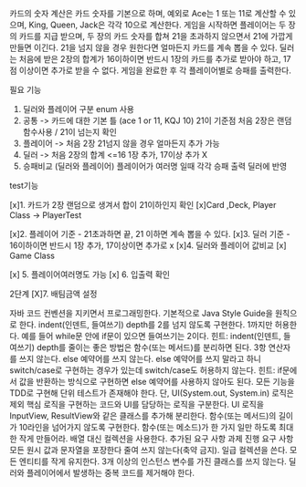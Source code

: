 카드의 숫자 계산은 카드 숫자를 기본으로 하며, 예외로 Ace는 1 또는 11로 계산할 수 있으며, King, Queen, Jack은 각각 10으로 계산한다.
게임을 시작하면 플레이어는 두 장의 카드를 지급 받으며, 두 장의 카드 숫자를 합쳐 21을 초과하지 않으면서 21에 가깝게 만들면 이긴다. 21을 넘지 않을 경우 원한다면 얼마든지 카드를 계속 뽑을 수 있다.
딜러는 처음에 받은 2장의 합계가 16이하이면 반드시 1장의 카드를 추가로 받아야 하고, 17점 이상이면 추가로 받을 수 없다.
게임을 완료한 후 각 플레이어별로 승패를 출력한다.

필요 기능
1. 딜러와 플레이어 구분 enum 사용
2. 공통 -> 카드에 대한 기본 틀 (ace 1 or 11, KQJ 10) 21이 기준점 처음 2장은 랜덤함수사용 / 21이 넘는지 확인
3. 플레이어 -> 처음 2장 21넘지 않을 경우 얼마든지 추가 가능
4. 딜러 -> 처음 2장의 합계 <=16 1장 추가, 17이상 추가 X
5. 승패비교 (딜러와 플레이어) 플레이어가 여러명 일때 각각 승패 출력 딜러에 반영 

test기능

[x]1. 카드가 2장 랜덤으로 생겨서 합이 21이하인지 확인
[x]Card ,Deck, Player Class -> PlayerTest

[x]2. 플레이어 기준 - 21초과하면 끝, 21 이하면 계속 뽑을 수 있다.
[x]3. 딜러 기준 - 16이하이면 반드시 1장 추가, 17이상이면 추가로 x
[x]4. 딜러와 플레이어 값비교
[x] Game Class 

[x] 5. 플레이어여러명도 가능
[x] 6. 입출력 확인


2단계 
[X]7. 배팀금액 설정

자바 코드 컨벤션을 지키면서 프로그래밍한다.
기본적으로 Java Style Guide을 원칙으로 한다.
indent(인덴트, 들여쓰기) depth를 2를 넘지 않도록 구현한다. 1까지만 허용한다.
예를 들어 while문 안에 if문이 있으면 들여쓰기는 2이다.
힌트: indent(인덴트, 들여쓰기) depth를 줄이는 좋은 방법은 함수(또는 메서드)를 분리하면 된다.
3항 연산자를 쓰지 않는다.
else 예약어를 쓰지 않는다.
else 예약어를 쓰지 말라고 하니 switch/case로 구현하는 경우가 있는데 switch/case도 허용하지 않는다.
힌트: if문에서 값을 반환하는 방식으로 구현하면 else 예약어를 사용하지 않아도 된다.
모든 기능을 TDD로 구현해 단위 테스트가 존재해야 한다. 단, UI(System.out, System.in) 로직은 제외
핵심 로직을 구현하는 코드와 UI를 담당하는 로직을 구분한다.
UI 로직을 InputView, ResultView와 같은 클래스를 추가해 분리한다.
함수(또는 메서드)의 길이가 10라인을 넘어가지 않도록 구현한다.
함수(또는 메소드)가 한 가지 일만 하도록 최대한 작게 만들어라.
배열 대신 컬렉션을 사용한다.
추가된 요구 사항
과제 진행 요구 사항
모든 원시 값과 문자열을 포장한다
줄여 쓰지 않는다(축약 금지).
일급 컬렉션을 쓴다.
모든 엔티티를 작게 유지한다.
3개 이상의 인스턴스 변수를 가진 클래스를 쓰지 않는다.
딜러와 플레이어에서 발생하는 중복 코드를 제거해야 한다.

